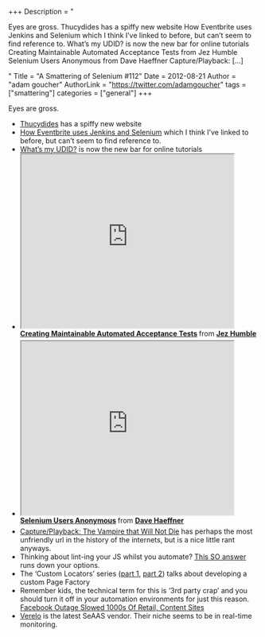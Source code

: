 +++
Description = "<p>Eyes are gross. Thucydides has a spiffy new website How Eventbrite uses Jenkins and Selenium which I think I’ve linked to before, but can’t seem to find reference to. What’s my UDID? is now the new bar for online tutorials Creating Maintainable Automated Acceptance Tests from Jez Humble Selenium Users Anonymous from Dave Haeffner Capture/Playback: […]</p>"
Title = "A Smattering of Selenium #112"
Date = 2012-08-21
Author = "adam goucher"
AuthorLink = "https://twitter.com/adamgoucher"
tags = ["smattering"]
categories = ["general"]
+++
<p>Eyes are gross.</p>
<ul>
<li><a href="http://www.thucydides.info">Thucydides</a> has a spiffy new website</li>
<li><a href="http://marakana.com/s/how_eventbrite_uses_jenkins_and_selenium,1246/index.html">How Eventbrite uses Jenkins and Selenium</a> which I think I&#8217;ve linked to before, but can&#8217;t seem to find reference to.</li>
<li><a href="http://whatsmyudid.com">What&#8217;s my UDID?</a> is now the new bar for online tutorials</li>
<li><iframe src='https://www.slideshare.net/slideshow/embed_code/13990429' width='427' height='350' scrolling='no' allowfullscreen webkitallowfullscreen mozallowfullscreen></iframe>
<div style="margin-bottom:5px;"> <strong> <a href="http://www.slideshare.net/jezhumble/creating-maintainable-automated-acceptance-tests" title="Creating Maintainable Automated Acceptance Tests" target="_blank">Creating Maintainable Automated Acceptance Tests</a> </strong> from <strong><a href="http://www.slideshare.net/jezhumble" target="_blank">Jez Humble</a></strong> </div>
</li>
<li><iframe src='https://www.slideshare.net/slideshow/embed_code/13991698' width='427' height='350' scrolling='no' allowfullscreen webkitallowfullscreen mozallowfullscreen></iframe>
<div style="margin-bottom:5px;"> <strong> <a href="http://www.slideshare.net/tourdedave/agile-2012-public-13991698" title="Selenium Users Anonymous" target="_blank">Selenium Users Anonymous</a> </strong> from <strong><a href="http://www.slideshare.net/tourdedave" target="_blank">Dave Haeffner</a></strong> </div>
</li>
<li><a href="http://www.stickyminds.com/sitewide.asp?ObjectId=17579&amp;Function=DETAILBROWSE&amp;ObjectType=ART&amp;sqry=*Z(SM)*J(ARTCOL)*R(createdate)*K(articlesandpapers)*F(~)*&amp;sidx=3&amp;sopp=10&amp;sitewide.asp?sid=1&amp;sqry=*Z(SM)*J(ARTCOL)*R(createdate)*K(articlesandpapers)*F(~)*&amp;sidx=3&amp;sopp=10">Capture/Playback: The Vampire that Will Not Die</a> has perhaps the most unfriendly url in the history of the internets, but is a nice little rant anyways.</li>
<li>Thinking about lint-ing your JS whilst you automate? <a href="http://stackoverflow.com/questions/534601/are-there-any-javascript-static-analysis-tools/12005175#12005175">This SO answer</a> runs down your options.</li>
<li>The &#8216;Custom Locators&#8217; series (<a href="http://selenium34.wordpress.com/2012/08/08/custom-locators-part-1/">part 1</a>, <a href="http://selenium34.wordpress.com/2012/08/14/custom-locators-part-2/">part 2</a>) talks about developing a custom Page Factory</li>
<li>Remember kids, the technical term for this is &#8216;3rd party crap&#8217; and you should turn it off in your automation environments for just this reason. <a href="http://www.forbes.com/sites/ericsavitz/2012/06/01/facebook-outage-slowed-1000s-of-retail-content-sites">Facebook Outage Slowed 1000s Of Retail, Content Sites</a></li>
<li><a href="http://www.verelo.com">Verelo</a> is the latest SeAAS vendor. Their niche seems to be in real-time monitoring.</li>
</ul>

